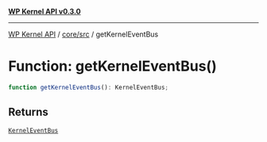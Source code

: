 [**WP Kernel API v0.3.0**](../../../README.md)

---

[WP Kernel API](../../../README.md) / [core/src](../README.md) / getKernelEventBus

# Function: getKernelEventBus()

```ts
function getKernelEventBus(): KernelEventBus;
```

## Returns

[`KernelEventBus`](../classes/KernelEventBus.md)
